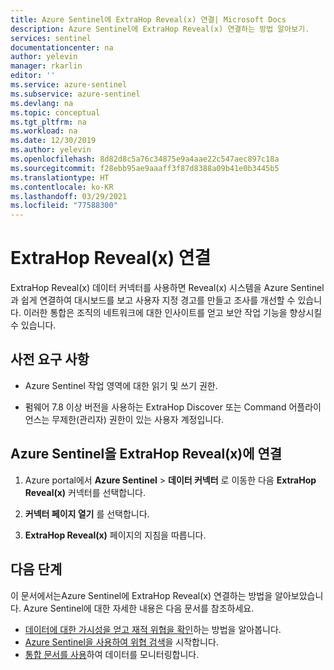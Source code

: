 ```yaml
---
title: Azure Sentinel에 ExtraHop Reveal(x) 연결| Microsoft Docs
description: Azure Sentinel에 ExtraHop Reveal(x) 연결하는 방법 알아보기.
services: sentinel
documentationcenter: na
author: yelevin
manager: rkarlin
editor: ''
ms.service: azure-sentinel
ms.subservice: azure-sentinel
ms.devlang: na
ms.topic: conceptual
ms.tgt_pltfrm: na
ms.workload: na
ms.date: 12/30/2019
ms.author: yelevin
ms.openlocfilehash: 8d82d8c5a76c34875e9a4aae22c547aec897c18a
ms.sourcegitcommit: f28ebb95ae9aaaff3f87d8388a09b41e0b3445b5
ms.translationtype: HT
ms.contentlocale: ko-KR
ms.lasthandoff: 03/29/2021
ms.locfileid: "77588300"
---
```

# <a name="connect-extrahop-revealx"></a>ExtraHop Reveal(x) 연결

ExtraHop Reveal(x) 데이터 커넥터를 사용하면 Reveal(x) 시스템을 Azure Sentinel과 쉽게 연결하여 대시보드를 보고 사용자 지정 경고를 만들고 조사를 개선할 수 있습니다. 이러한 통합은 조직의 네트워크에 대한 인사이트를 얻고 보안 작업 기능을 향상시킬 수 있습니다.


## <a name="prerequisites"></a>사전 요구 사항

- Azure Sentinel 작업 영역에 대한 읽기 및 쓰기 권한.

- 펌웨어 7.8 이상 버전을 사용하는 ExtraHop Discover 또는 Command 어플라이언스는 무제한(관리자) 권한이 있는 사용자 계정입니다.

## <a name="connect-azure-sentinel-to-extrahop-revealx"></a>Azure Sentinel을 ExtraHop Reveal(x)에 연결

1. Azure portal에서 **Azure Sentinel** > **데이터 커넥터** 로 이동한 다음 **ExtraHop Reveal(x)** 커넥터를 선택합니다.

2. **커넥터 페이지 열기** 를 선택합니다.

3. **ExtraHop Reveal(x)** 페이지의 지침을 따릅니다.

## <a name="next-steps"></a>다음 단계
이 문서에서는Azure Sentinel에 ExtraHop Reveal(x) 연결하는 방법을 알아보았습니다. Azure Sentinel에 대한 자세한 내용은 다음 문서를 참조하세요.
- [데이터에 대한 가시성을 얻고 재적 위협을 확인](quickstart-get-visibility.md)하는 방법을 알아봅니다.
- [Azure Sentinel을 사용하여 위협 검색](tutorial-detect-threats-built-in.md)을 시작합니다.
- [통합 문서를 사용](tutorial-monitor-your-data.md)하여 데이터를 모니터링합니다.


